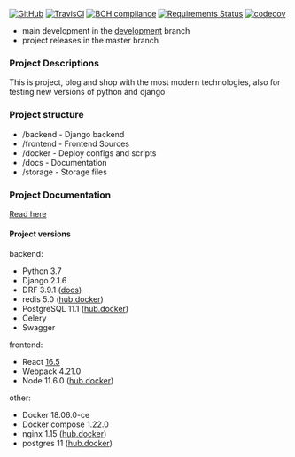 [![GitHub](https://img.shields.io/github/license/mashape/apistatus.svg)](https://github.com/63phc/lks.git)
[![TravisCI](https://travis-ci.com/63phc/lks.svg?branch=develop)]()
[![BCH compliance](https://bettercodehub.com/edge/badge/63phc/lks?branch=develop)](https://bettercodehub.com/)
[![Requirements Status](https://requires.io/github/63phc/lks/requirements.svg?branch=develop)](https://requires.io/github/63phc/lks/requirements/?branch=develop)
[![codecov](https://codecov.io/gh/63phc/lks/branch/develop/graph/badge.svg)](https://codecov.io/gh/63phc/lks)

* main development in the [development](https://github.com/63phc/lks/tree/develop) branch
* project releases in the master branch

### Project Descriptions
 This is project, blog and shop with the most modern technologies, also for testing new versions of python and django

### Project structure
 - /backend 		- Django backend
 - /frontend        - Frontend Sources
 - /docker			- Deploy configs and scripts
 - /docs 			- Documentation 
 - /storage         - Storage files

### Project Documentation
[Read here](docs/README.md)

#### Project versions 

backend:
* Python 3.7 
* Django 2.1.6
* DRF 3.9.1 ([docs](https://www.django-rest-framework.org))
* redis 5.0 ([hub.docker](https://hub.docker.com/_/redis/))
* PostgreSQL 11.1 ([hub.docker](https://hub.docker.com/_/postgres/))
* Celery 
* Swagger 

frontend:
* React [16.5](https://reactjs.org/versions)
* Webpack 4.21.0
* Node 11.6.0 ([hub.docker](https://hub.docker.com/_/node/))

other:
* Docker 18.06.0-ce
* Docker compose 1.22.0
* nginx 1.15 ([hub.docker](https://hub.docker.com/_/nginx/))
* postgres 11 ([hub.docker](https://hub.docker.com/_/postgres/))
